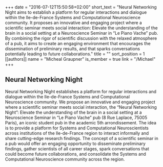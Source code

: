  +++
date = "2016-07-12T15:50:58+02:00"
short_text = "Neural Networking Night aims to establish a platform for regular interactions and dialogue within the Ile-de-France Systems and Computational Neuroscience community. It proposes an innovative and engaging project where a scientific seminar meets social interaction: Elevate the understanding of the brain in a social setting at a Neuroscience Seminar in “Le Piano Vache” pub. By combining the rigor of scientific discussion with the relaxed atmosphere of a pub, it aims to create an engaging environment that encourages the dissemination of preliminary results, and that sparks conversations potentially leading to future collaborations."
title = ""
sort_position = 1
[[authors]]
    name = "Micheal Graupner"
    is_member = true
    link = "/Michael"
+++

## Neural Networking Night

Neural Networking Night establishes a platform for regular interactions and dialogue within the Ile-de-France Systems and Computational Neuroscience community. We propose an innovative and engaging project where a scientific seminar meets social interaction, the “Neural Networking Night”: Elevate the understanding of the brain in a social setting at a Neuroscience Seminar in “Le Piano Vache” pub (8 Rue Laplace, 75005 Paris), an iconic student pub in the academic 5th arrondissement. The idea is to provide a platform for Systems and Computational Neuroscientists across institutions of the Ile-de-France region to interact informally and share cutting-edge research findings. The concept of a scientific seminar in a pub would offer an engaging opportunity to disseminate preliminary findings, gather scientists of all career stages, spark conversations that could become future collaborations, and consolidate the Systems and Computational Neuroscience community across the region.

